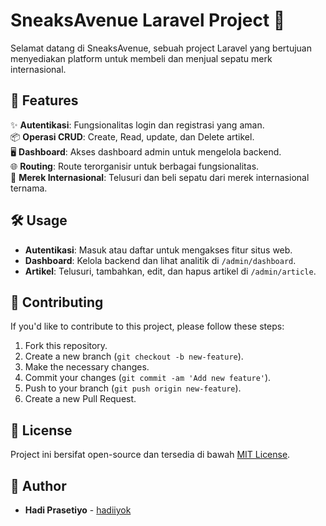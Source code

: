# SneaksAvenue Laravel Project 🚀

Selamat datang di SneaksAvenue, sebuah project Laravel yang bertujuan menyediakan platform untuk membeli dan menjual sepatu merk internasional.

## 🌟 Features

✨ **Autentikasi**: Fungsionalitas login dan registrasi yang aman.  
📦 **Operasi CRUD**: Create, Read, update, dan Delete artikel.  
🖥️ **Dashboard**: Akses dashboard admin untuk mengelola backend.  
🌐 **Routing**: Route terorganisir untuk berbagai fungsionalitas.  
👟 **Merek Internasional**: Telusuri dan beli sepatu dari merek internasional ternama.

## 🛠️ Usage

*   **Autentikasi**: Masuk atau daftar untuk mengakses fitur situs web.
*   **Dashboard**: Kelola backend dan lihat analitik di `/admin/dashboard`.
*   **Artikel**: Telusuri, tambahkan, edit, dan hapus artikel di `/admin/article`.

## 🤝 Contributing

If you'd like to contribute to this project, please follow these steps:
1. Fork this repository.
2. Create a new branch (`git checkout -b new-feature`).
3. Make the necessary changes.
4. Commit your changes (`git commit -am 'Add new feature'`).
5. Push to your branch (`git push origin new-feature`).
6. Create a new Pull Request.

## 📜 License 
Project ini bersifat open-source dan tersedia di bawah [MIT License](LICENSE).

## 👤 Author
- **Hadi Prasetiyo** - [hadiiyok](https://github.com/hadiprasetiyo)
